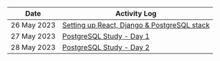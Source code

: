 | Date | Activity Log |
| --- | --- | 
| 26 May 2023 | [Setting up React, Django & PostgreSQL stack](./May%202023/26_May.md) |
| 27 May 2023 | [PostgreSQL Study - Day 1](./May%202023/27_May.md) |
| 28 May 2023 | [PostgreSQL Study - Day 2](./May%202023/28_May.md) |
